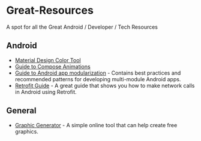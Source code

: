 # Great-Resources
A spot for all the Great Android / Developer / Tech Resources 

## Android 

- [Material Design Color Tool](https://m2.material.io/design/color/the-color-system.html)
- [Guide to Compose Animations](https://www.jetpackcompose.net/jetpack-compose-animations)
- [Guide to Android app modularization](https://developer.android.com/topic/modularization) - Contains best practices and recommended patterns for developing multi-module Android apps.
- [Retrofit Guide](https://futurestud.io/tutorials/retrofit-getting-started-and-android-client) - A great guide that shows you how to make network calls in Android using Retrofit. 


## General

- [Graphic Generator]([https://futurestud.io/tutorials/retrofit-getting-started-and-android-client](https://www.norio.be/graphic-generator/)) - A simple online tool that can help create free graphics.
